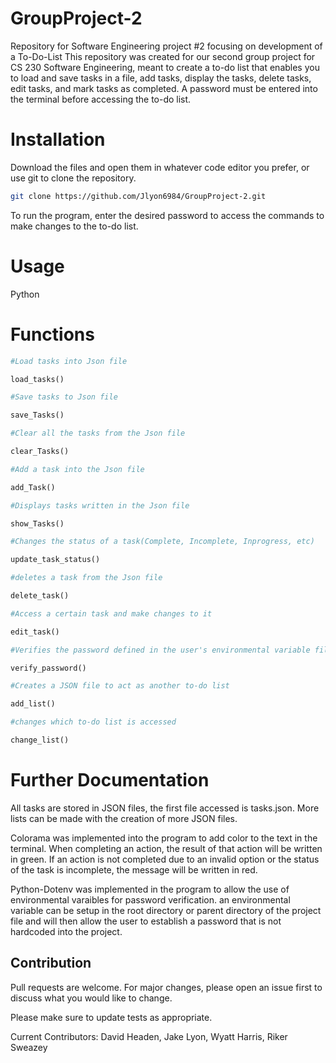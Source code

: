 # GroupProject-2

Repository for Software Engineering project #2 focusing on development of a To-Do-List
This repository was created for our second group project for CS 230 Software Engineering, meant to create a to-do list that enables you to load and save tasks in a file, add tasks, display the tasks, delete tasks, edit tasks, and mark tasks as completed. A password must be entered into the terminal before accessing the to-do list.

# Installation 

Download the files and open them in whatever code editor you prefer, or use git to clone the repository.
```bash
git clone https://github.com/Jlyon6984/GroupProject-2.git
```
To run the program, enter the desired password to access the commands to make changes to the to-do list. 

# Usage
Python

# Functions
```python
#Load tasks into Json file

load_tasks()

#Save tasks to Json file

save_Tasks()

#Clear all the tasks from the Json file

clear_Tasks()

#Add a task into the Json file

add_Task()

#Displays tasks written in the Json file

show_Tasks()

#Changes the status of a task(Complete, Incomplete, Inprogress, etc)

update_task_status()

#deletes a task from the Json file

delete_task()

#Access a certain task and make changes to it

edit_task()

#Verifies the password defined in the user's environmental variable file.

verify_password()

#Creates a JSON file to act as another to-do list

add_list()

#changes which to-do list is accessed 

change_list()
```
# Further Documentation
All tasks are stored in JSON files, the first file accessed is tasks.json. More lists can be made with the creation of more JSON files.

Colorama was implemented into the program to add color to the text in the terminal. When completing an action, the result of that action will be written in green. If an action is not completed due to an invalid option or the status of the task is incomplete, the message will be written in red. 

Python-Dotenv was implemented in the program to allow the use of environmental varaibles for password verification. an environmental variable can be setup in the root directory or parent directory of the project file and will then allow the user to establish a password that is not hardcoded into the project.

## Contribution
Pull requests are welcome. For major changes, please open an issue first
to discuss what you would like to change.

Please make sure to update tests as appropriate.

Current Contributors: 
  David Headen, Jake Lyon, Wyatt Harris, Riker Sweazey


